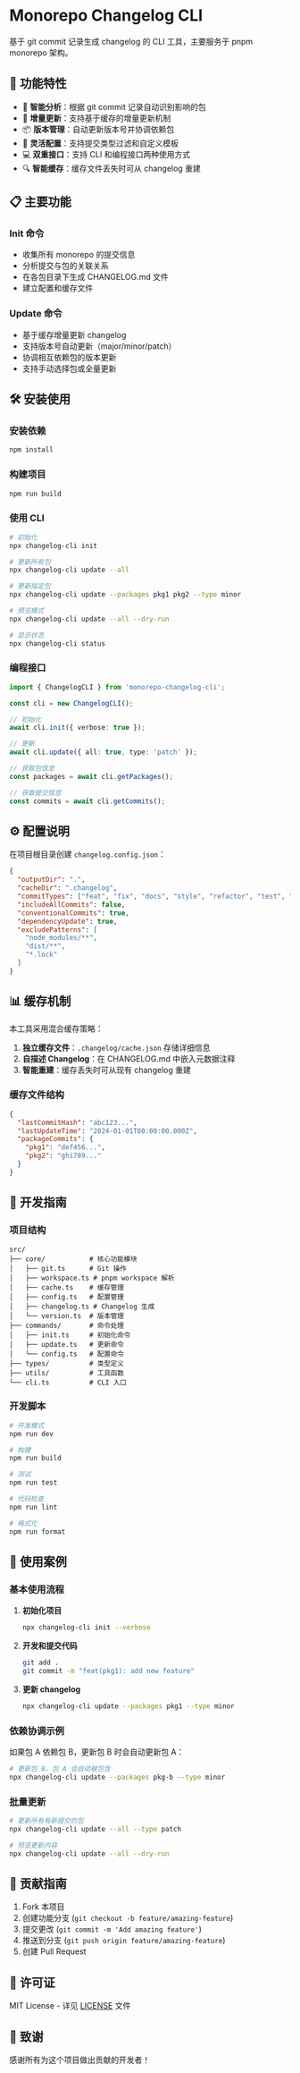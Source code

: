 # Monorepo Changelog CLI

基于 git commit 记录生成 changelog 的 CLI 工具，主要服务于 pnpm monorepo 架构。

## 🚀 功能特性

- 📝 **智能分析**：根据 git commit 记录自动识别影响的包
- 🔄 **增量更新**：支持基于缓存的增量更新机制
- 📦 **版本管理**：自动更新版本号并协调依赖包
- 🎨 **灵活配置**：支持提交类型过滤和自定义模板
- 💻 **双重接口**：支持 CLI 和编程接口两种使用方式
- 🔍 **智能缓存**：缓存文件丢失时可从 changelog 重建

## 📋 主要功能

### Init 命令
- 收集所有 monorepo 的提交信息
- 分析提交与包的关联关系
- 在各包目录下生成 CHANGELOG.md 文件
- 建立配置和缓存文件

### Update 命令
- 基于缓存增量更新 changelog
- 支持版本号自动更新（major/minor/patch）
- 协调相互依赖包的版本更新
- 支持手动选择包或全量更新

## 🛠️ 安装使用

### 安装依赖
```bash
npm install
```

### 构建项目
```bash
npm run build
```

### 使用 CLI
```bash
# 初始化
npx changelog-cli init

# 更新所有包
npx changelog-cli update --all

# 更新指定包
npx changelog-cli update --packages pkg1 pkg2 --type minor

# 预览模式
npx changelog-cli update --all --dry-run

# 显示状态
npx changelog-cli status
```

### 编程接口
```typescript
import { ChangelogCLI } from 'monorepo-changelog-cli';

const cli = new ChangelogCLI();

// 初始化
await cli.init({ verbose: true });

// 更新
await cli.update({ all: true, type: 'patch' });

// 获取包信息
const packages = await cli.getPackages();

// 获取提交信息
const commits = await cli.getCommits();
```

## ⚙️ 配置说明

在项目根目录创建 `changelog.config.json`：

```json
{
  "outputDir": ".",
  "cacheDir": ".changelog",
  "commitTypes": ["feat", "fix", "docs", "style", "refactor", "test", "chore"],
  "includeAllCommits": false,
  "conventionalCommits": true,
  "dependencyUpdate": true,
  "excludePatterns": [
    "node_modules/**",
    "dist/**",
    "*.lock"
  ]
}
```

## 📊 缓存机制

本工具采用混合缓存策略：

1. **独立缓存文件**：`.changelog/cache.json` 存储详细信息
2. **自描述 Changelog**：在 CHANGELOG.md 中嵌入元数据注释
3. **智能重建**：缓存丢失时可从现有 changelog 重建

### 缓存文件结构
```json
{
  "lastCommitHash": "abc123...",
  "lastUpdateTime": "2024-01-01T00:00:00.000Z",
  "packageCommits": {
    "pkg1": "def456...",
    "pkg2": "ghi789..."
  }
}
```

## 🔧 开发指南

### 项目结构
```
src/
├── core/           # 核心功能模块
│   ├── git.ts      # Git 操作
│   ├── workspace.ts # pnpm workspace 解析
│   ├── cache.ts    # 缓存管理
│   ├── config.ts   # 配置管理
│   ├── changelog.ts # Changelog 生成
│   └── version.ts  # 版本管理
├── commands/       # 命令处理
│   ├── init.ts     # 初始化命令
│   ├── update.ts   # 更新命令
│   └── config.ts   # 配置命令
├── types/          # 类型定义
├── utils/          # 工具函数
└── cli.ts          # CLI 入口
```

### 开发脚本
```bash
# 开发模式
npm run dev

# 构建
npm run build

# 测试
npm run test

# 代码检查
npm run lint

# 格式化
npm run format
```

## 📖 使用案例

### 基本使用流程

1. **初始化项目**
   ```bash
   npx changelog-cli init --verbose
   ```

2. **开发和提交代码**
   ```bash
   git add .
   git commit -m "feat(pkg1): add new feature"
   ```

3. **更新 changelog**
   ```bash
   npx changelog-cli update --packages pkg1 --type minor
   ```

### 依赖协调示例

如果包 A 依赖包 B，更新包 B 时会自动更新包 A：

```bash
# 更新包 B，包 A 会自动被包含
npx changelog-cli update --packages pkg-b --type minor
```

### 批量更新

```bash
# 更新所有有新提交的包
npx changelog-cli update --all --type patch

# 预览更新内容
npx changelog-cli update --all --dry-run
```

## 🤝 贡献指南

1. Fork 本项目
2. 创建功能分支 (`git checkout -b feature/amazing-feature`)
3. 提交更改 (`git commit -m 'Add amazing feature'`)
4. 推送到分支 (`git push origin feature/amazing-feature`)
5. 创建 Pull Request

## 📄 许可证

MIT License - 详见 [LICENSE](LICENSE) 文件

## 🙏 致谢

感谢所有为这个项目做出贡献的开发者！ 